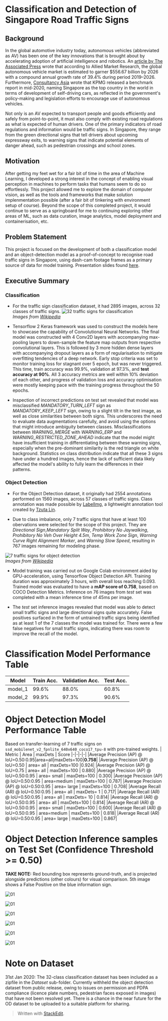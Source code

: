 # Classification and Detection of Singapore Road Traffic Signs

## Background
In the global automotive industry today, autonomous vehicles (abbreviated as AV) has been one of the key innovations that is brought about by accelerating adoption of artificial intelligence and robotics. An [article by The Associated Press](https://apnews.com/press-release/Wired%2520Release/79c308d2e72d77a9a755be454b3a278a) wrote that according to Allied Market Research, the global autonomous vehicle market is estimated to garner $556.67 billion by 2026 with a compound annual growth rate of 39.4% during period 2019–2026. Furthermore, [Consultancy Asia](https://www.consultancy.asia/news/3382/singapore-is-the-globes-top-country-for-autonomous-driving) wrote that KPMG released a benchmark report in mid-2020, naming Singapore as the top country in the world in terms of development of self-driving cars, as reflected in the government's policy-making and legislation efforts to encourage use of autonomous vehicles.

Not only is an AV expected to transport people and goods efficiently and safely from point-to-point, it must also comply with existing road regulations as what is expected of human drivers. One of the primary indicators of road regulations and information would be traffic signs. In Singapore, they range from the green directional signs that tell drivers about upcoming expressway exits, to warning signs that indicate potential elements of danger ahead, such as pedestrian crossings and school zones.

## Motivation
After getting my feet wet for a fair bit of time in the area of Machine Learning, I developed a strong interest in the concept of enabling visual perception in machines to perform tasks that humans seem to do so effortlessly. This project allowed me to explore the domain of computer vision, as well as the tools and frameworks that make solution implenmentation possible (after a fair bit of tinkering with environment setup of course). Beyond the scope of this completed project, it would continue to serve as a springboard for me to continuing exploring other areas of ML, such as data curation, image analytics, model deployment and containerisation, etc. 

## Problem Statement
This project is focused on the development of both a classification model and an object-detection model as a proof-of-concept to recognise road traffic signs in Singapore, using dash-cam footage frames as a primary source of data for model training. Presentation slides found [here](https://docs.google.com/presentation/d/1oP_C2UqkV98vld1O8dlGDH-y4eUMS_WDHJ6i_D-fRTk/edit?usp=sharing).

## Executive Summary

### Classification
- For the traffic sign classification dataset, it had 2895 images, across 32 classes of traffic signs.
![32 traffic signs for classification](Images/classification_32_signs.jpg)
</br>*Images from [Wikipedia](https://en.wikipedia.org/wiki/Road_signs_in_Singapore)*

- Tensorflow 2 Keras framework was used to construct the models here to showcase the capability of Convolutional Neural Networks. The final model was constructed with 4 Conv2D layers with accompanying max-pooling layers to down-sample the feature map outputs from respective convolutional layers. This is followed by 3 more hidden dense layers with accompanying dropout layers as a form of regularisation to mitigate overfitting tendencies of a deep network. Early stop criteria was set to monitor training loss for stagnant over 5 epoch, but was never triggered. This time, train accuracy was 99.9%, validation at 97.3%, and **test accuracy at 90%**. All 3 accuracy metrics are well within 10% deviation of each other, and progress of validation loss and accuracy optimisation were mostly keeping pace with the training progress throughout the 50 epochs.

- Inspection of incorrect predictions on test set revealed that model was misclassified *MANDATORY_TURN_LEFT* sign as *MANDATORY_KEEP_LEFT* sign, owing to a slight tilt in the test image, as well as close similarities between both signs. This underscores the need to evaluate data augmentations carefully, and avoid using the options that might introduce ambiguity between classes. Misclassifications between *WARNING_MERGE* with *WARNING_ERP* and *WARNING_RESTRICTED_ZONE_AHEAD* indicate that the model might have insufficient training in differentiating between these warning signs, especially when the pre-dominant similarity is the red triangle on white background. Statistics on class distribution indicate that all these 3 signs have under a hundred images, hence the lack of sufficient data likely affected the model's ability to fully learn the differences in their patterns.

### Object Detection
- For the Object Detection dataset, it originally had 2554 annotations performed on 1560 images, across 57 classes of traffic signs. Class annotation was made possible by [LabelImg](https://github.com/tzutalin/labelImg), a lightweight annotation tool created by [Tzuta Lin](https://tzutalin.github.io/).

- Due to class imbalance, only 7 traffic signs that have at least 100 obervations were selected for the scope of this project. They are *Directional Sign*,*Mandatory Split Way*, *Prohibitory No Jaywalking*, *Prohibitory No Veh Over Height 4.5m*, *Temp Work Zone Sign*, *Warning Curve Right Alignment Marker*, and *Warning Slow Speed*, resulting in 767 images remaining for modeling phase.

![7 traffic signs for object detection](Images/od_7_signs.jpg)
</br>*Images from [Wikipedia](https://en.wikipedia.org/wiki/Road_signs_in_Singapore)*

- Model training was carried out on Google Colab environment aided by GPU-acceleration, using Tensorflow Object Detection API. Training duration was approximately 3 hours, with overall loss reaching 0.093. Trained model was evaluated to have a **mAP score of 0.758**, based on COCO Detection Metrics. Inference on 76 images from *test* set was completed with a mean inference time of 45ms per image.

- The *test* set inference images revealed that model was able to detect small traffic signs and large directional signs quite accurately. False positives surfaced in the form of untrained traffic signs being identified as at least 1 of the 7 classes the model was trained for. There were a few false negatives for small traffic signs, indicating there was room to improve the recall of the model.

# Classification Model Performance Table

| Model  | Train Acc. | Validation Acc.  | Test Acc. |
|-|-|-|-|
| model_1   | 99.6% | 88.0% | 60.8%  |
| model_2   | 99.9% | 97.3% | 90.6%  |

# Object Detection Model Performance Table
Based on transfer-learning of 7 traffic signs on `ssd_mobilenet_v2_fpnlite_640x640_coco17_tpu-8` with pre-trained weights.
| Metric | Area | maxDets | Score
|-|-|-|-|
|Average Precision  (AP) @ IoU=0.50:0.95|area=all|maxDets=100|**0.758**|
|Average Precision  (AP) @ IoU=0.50      | area=   all | maxDets=100 |0.924|
|Average Precision  (AP) @ IoU=0.75      | area=   all | maxDets=100 | 0.880|
|Average Precision  (AP) @ IoU=0.50:0.95 | area= small | maxDets=100 | 0.300|
|Average Precision  (AP) @ IoU=0.50:0.95 | area=medium | maxDets=100 | 0.787|
|Average Precision  (AP) @ IoU=0.50:0.95 | area= large | maxDets=100 | 0.708|
|Average Recall     (AR) @ IoU=0.50:0.95 | area=   all | maxDets=  1 | 0.717|
|Average Recall     (AR) @ IoU=0.50:0.95 | area=   all | maxDets= 10 | 0.814|
|Average Recall     (AR) @ IoU=0.50:0.95 | area=   all | maxDets=100 | 0.814|
|Average Recall     (AR) @ IoU=0.50:0.95 | area= small | maxDets=100 | 0.600|
|Average Recall     (AR) @ IoU=0.50:0.95 | area=medium | maxDets=100 | 0.818|
|Average Recall     (AR) @ IoU=0.50:0.95 | area= large | maxDets=100 | 0.867|

# Object Detection Inference samples on Test Set (Confidence Threshold >= 0.50)

**TAKE NOTE:** Red bounding box represents ground-truth, and is projected alongside predictions (other colours) for visual comparison. 5th image shows a False Positive on the blue information sign.

![01](Images/test_set_object_detection_predictions/24_s_008260_with_prediction_48.jpg)

![01](Images/test_set_object_detection_predictions/24_s_036240_with_prediction_40.jpg)

![01](Images/test_set_object_detection_predictions/24_s_083500_with_prediction_41.jpg)

![01](Images/test_set_object_detection_predictions/28_s_000620_with_prediction_46.jpg)

![01](Images/test_set_object_detection_predictions/25_s_005500_with_prediction_41.jpg)

![01](Images/test_set_object_detection_predictions/24_s_002950_with_prediction_44.jpg)

# Note on Dataset

31st Jan 2020: The 32-class classification dataset has been included as a zipfile in the *Dataset* sub-folder. Currently withheld the object detection dataset from public release, owing to issues on permission and PDPA compliance (licence plate numbers, pedestrian faces exposed in images) that have not been resolved yet. There is a chance in the near future for the OD dataset to be uploaded to a suitable platform for sharing.

> Written with [StackEdit](https://stackedit.io/).
